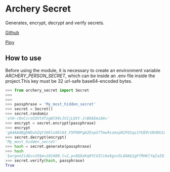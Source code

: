 # Archery Secret

Generates, encrypt, decrypt and verify secrets.

[Github](https://github.com/archeryhq/archery-secret)

[Pipy](https://pypi.org/project/archery-secret/)

## How to use

Before using the module, it is necessary to create an environment variable *ARCHERY_PERSON_SECRET*, which can be inside an .env file inside the project.This key must be 32 url-safe base64-encoded bytes.

```python
>>> from archery_secret import Secret
>>>
>>>
>>> passphrase = 'My_most_hidden_secret'
>>> secret = Secret()
>>> secret.randomic
'etH-rDnCiroCDVt4TzgWl99cJV1jLQVt-JrBOAEmzbA='
>>> encrypt = secret.encrypt(passphrase)
>>> encrypt
'gAAAAABgbNDuhZqY16KlnXbl6X_F5PO0PgA2ExpSfTmw9szmzpR2FO1qz1YUE9rU84DU1q9jRszApSk58Vgvo5UVZwKgsFzvRgWHxI6YLuFNOVcsM2v0sQ8='
>>> secret.decrypt(encrypt)
'My_most_hidden_secret'
>>> hash = secret.generate(passphrase)
>>> hash
'$argon2id$v=19$m=102400,t=2,p=8$DxKq0YC4ICc6x6gsn5L6DA$2gFfRH6lYqIaI01nAwKcMQ'
>>> secret.verify(hash, passphrase)
True
```